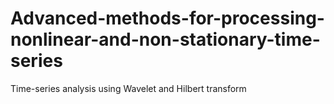 # Advanced-methods-for-processing-nonlinear-and-non-stationary-time-series
Time-series analysis using Wavelet and Hilbert transform

